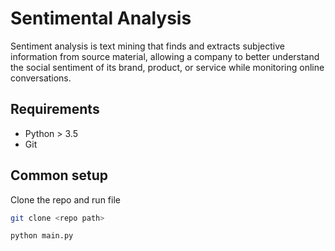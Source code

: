 # Sentimental Analysis 

Sentiment analysis is text mining that finds and extracts subjective information from source material, allowing a company to better understand the social sentiment of its brand, product, or service while monitoring online conversations.

## Requirements

* Python > 3.5
* Git

## Common setup

Clone the repo and run file

```bash
git clone <repo path>
```

```bash
python main.py
```